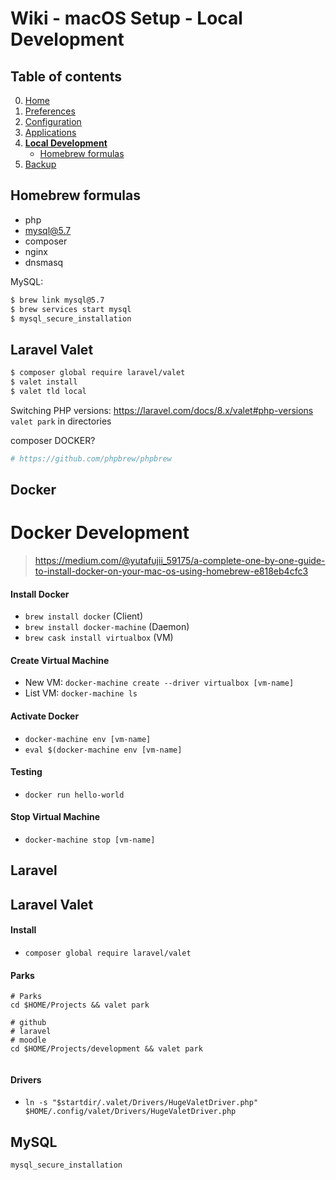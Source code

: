 # Wiki - macOS Setup - Local Development

## Table of contents
0. [Home](https://github.com/bartdenhoed/wiki/blob/master/macos-setup/0-home.md)
1. [Preferences](https://github.com/bartdenhoed/wiki/blob/master/macos-setup/1-preferences.md)
2. [Configuration](https://github.com/bartdenhoed/wiki/blob/master/macos-setup/2-configuration.md)
3. [Applications](https://github.com/bartdenhoed/wiki/blob/master/macos-setup/3-applications.md)
4. [**Local Development**](https://github.com/bartdenhoed/wiki/blob/master/macos-setup/4-local-development.md)
    * [Homebrew formulas](#homebrew-formulas)
5. [Backup](https://github.com/bartdenhoed/wiki/blob/master/macos-setup/5-backup.md)


## Homebrew formulas
* php
* mysql@5.7
* composer
* nginx
* dnsmasq

MySQL:
```bash
$ brew link mysql@5.7
$ brew services start mysql
$ mysql_secure_installation

```


## Laravel Valet
```bash
$ composer global require laravel/valet
$ valet install
$ valet tld local
```

Switching PHP versions: https://laravel.com/docs/8.x/valet#php-versions
`valet park` in directories



composer
DOCKER?

```bash
# https://github.com/phpbrew/phpbrew
```


## Docker
# Docker Development

> https://medium.com/@yutafujii_59175/a-complete-one-by-one-guide-to-install-docker-on-your-mac-os-using-homebrew-e818eb4cfc3

#### Install Docker
* `brew install docker` (Client)
* `brew install docker-machine` (Daemon)
* `brew cask install virtualbox` (VM)

#### Create Virtual Machine
* New VM: `docker-machine create --driver virtualbox [vm-name]`
* List VM: `docker-machine ls`

#### Activate Docker
* `docker-machine env [vm-name]`
* `eval $(docker-machine env [vm-name]`

#### Testing
* `docker run hello-world`

#### Stop Virtual Machine
* `docker-machine stop [vm-name]`



## Laravel


## Laravel Valet
#### Install
* `composer global require laravel/valet`

#### Parks
```
# Parks
cd $HOME/Projects && valet park

# github
# laravel
# moodle
cd $HOME/Projects/development && valet park


```

#### Drivers
* `ln -s "$startdir/.valet/Drivers/HugeValetDriver.php" $HOME/.config/valet/Drivers/HugeValetDriver.php`

## MySQL

`mysql_secure_installation`
